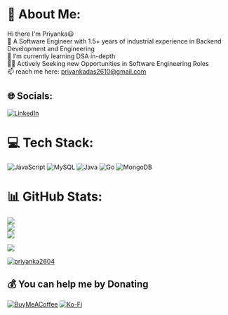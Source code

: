 # 💫 About Me:
Hi there I'm Priyanka😃<br>🔭 A Software Engineer with 1.5+ years of industrial experience in Backend Development and Engineering<br>🌱 I’m currently learning DSA in-depth<br>🙌🏼 Actively Seeking new Opportunities in Software Engineering Roles<br>📫 reach me here: priyankadas2610@gmail.com


## 🌐 Socials:
[![LinkedIn](https://img.shields.io/badge/LinkedIn-%230077B5.svg?logo=linkedin&logoColor=white)](https://linkedin.com/in/https://www.linkedin.com/in/priyanka-das-940620166/) 

# 💻 Tech Stack:
![JavaScript](https://img.shields.io/badge/javascript-%23323330.svg?style=for-the-badge&logo=javascript&logoColor=%23F7DF1E) ![MySQL](https://img.shields.io/badge/mysql-4479A1.svg?style=for-the-badge&logo=mysql&logoColor=white) ![Java](https://img.shields.io/badge/java-%23ED8B00.svg?style=for-the-badge&logo=openjdk&logoColor=white) ![Go](https://img.shields.io/badge/go-%2300ADD8.svg?style=for-the-badge&logo=go&logoColor=white) ![MongoDB](https://img.shields.io/badge/MongoDB-%234ea94b.svg?style=for-the-badge&logo=mongodb&logoColor=white)
# 📊 GitHub Stats:
![](https://github-readme-stats.vercel.app/api?username=Priyanka2604&theme=dark&hide_border=false&include_all_commits=false&count_private=false)<br/>
![](https://nirzak-streak-stats.vercel.app/?user=Priyanka2604&theme=dark&hide_border=false)<br/>
![](https://github-readme-stats.vercel.app/api/top-langs/?username=Priyanka2604&theme=dark&hide_border=false&include_all_commits=false&count_private=false&layout=compact)

[![](https://visitcount.itsvg.in/api?id=Priyanka2604&icon=0&color=0)](https://visitcount.itsvg.in)

<p align="left"> <a href="https://github.com/ryo-ma/github-profile-trophy"><img src="https://github-profile-trophy.vercel.app/?username=priyanka2604" alt="priyanka2604" /></a> </p>

  ## 💰 You can help me by Donating
  [![BuyMeACoffee](https://img.shields.io/badge/Buy%20Me%20a%20Coffee-ffdd00?style=for-the-badge&logo=buy-me-a-coffee&logoColor=black)](https://buymeacoffee.com/h) [![Ko-Fi](https://img.shields.io/badge/Ko--fi-F16061?style=for-the-badge&logo=ko-fi&logoColor=white)](https://ko-fi.com/h) 

  
<!-- Proudly created with GPRM ( https://gprm.itsvg.in ) -->
